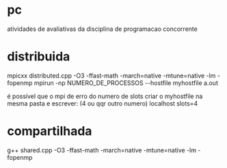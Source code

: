 # pc
atividades de avaliativas da disciplina de programacao concorrente

# distribuida
mpicxx distributed.cpp -O3 -ffast-math -march=native -mtune=native -lm -fopenmp
mpirun -np NUMERO_DE_PROCESSOS --hostfile myhostfile a.out

é possível que o mpi de erro do numero de slots
criar o myhostfile na mesma pasta e escrever: (4 ou qqr outro numero)
localhost slots=4

# compartilhada
g++ shared.cpp -O3 -ffast-math -march=native -mtune=native -lm -fopenmp
